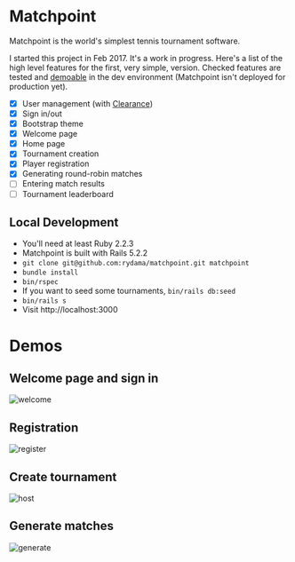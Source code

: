 # Matchpoint

Matchpoint is the world's simplest tennis tournament software.

I started this project in Feb 2017. It's a work in progress. Here's a list of
the high level features for the first, very simple, version. Checked features are tested and [demoable](#demos)
in the dev environment (Matchpoint isn't deployed for production yet).

- [x] User management (with [Clearance](https://github.com/thoughtbot/clearance))
- [x] Sign in/out
- [x] Bootstrap theme
- [x] Welcome page
- [x] Home page
- [x] Tournament creation
- [x] Player registration
- [x] Generating round-robin matches 
- [ ] Entering match results
- [ ] Tournament leaderboard

## Local Development

- You'll need at least Ruby 2.2.3
- Matchpoint is built with Rails 5.2.2
- `git clone git@github.com:rydama/matchpoint.git matchpoint`
- `bundle install`
- `bin/rspec`
-  If you want to seed some tournaments, `bin/rails db:seed`
- `bin/rails s`
- Visit http://localhost:3000


# Demos

## Welcome page and sign in

![welcome](demo_videos/welcome.gif)

## Registration

![register](demo_videos/register.gif)

## Create tournament

![host](demo_videos/host.gif)

## Generate matches

![generate](demo_videos/generate.gif)
